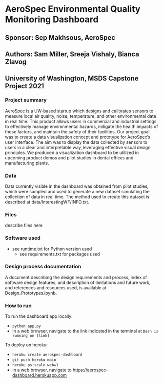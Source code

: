 # AeroSpec Environmental Quality Monitoring Dashboard

## Sponsor: Sep Makhsous, AeroSpec
## Authors: Sam Miller, Sreeja Vishaly, Bianca Zlavog
## University of Washington, MSDS Capstone Project 2021


### Project summary
[AeroSpec](https://www.aerospec.io/) is a UW-based startup which designs and calibrates sensors to measure local air quality, noise, temperature, and other environmental data in real time. This product allows users in commercial and industrial settings to effectively manage environmental hazards, mitigate the health impacts of these factors, and maintain the safety of their facilities. Our project goal was to create a data visualization concept and prototype for AeroSpec’s user interface. The aim was to display the data collected by sensors to users in a clear and interpretable way, leveraging effective visual design principles. We produced a visualization dashboard to be utilized in upcoming product demos and pilot studies in dental offices and manufacturing plants.


### Data
Data currently visible in the dashboard was obtained from pilot studies, which were sampled and used to generate a new dataset simulating the collection of data in real time. The method used to create this dataset is described at data/InterestingWF/INFO.txt.


### Files
describe files here


### Software used
* see runtime.txt for Python version used
    * see requirements.txt for packages used


### Design process documentation
A document describing the design requirements and process, index of software design features, and description of limitations and future work, and references and resources used, is available at Design_Prototypes.ipynb.


### How to run
To run the dashboard app locally:
* `python app.py`
* In a web browser, navigate to the link indicated in the terminal at `Dash is running on [link]`

To deploy on heroku:
* `heroku create aerospec-dashboard`
* `git push heroku main`
* `heroku ps:scale web=1`
* In a web browser, navigate to https://aerospec-dashboard.herokuapp.com
